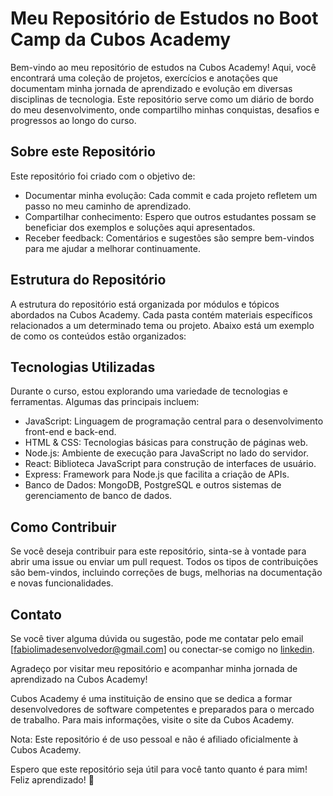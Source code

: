 # Meu Repositório de Estudos no Boot Camp da Cubos Academy


Bem-vindo ao meu repositório de estudos na Cubos Academy! Aqui, você encontrará uma coleção de projetos, exercícios e anotações que documentam minha jornada de aprendizado e evolução em diversas disciplinas de tecnologia. Este repositório serve como um diário de bordo do meu desenvolvimento, onde compartilho minhas conquistas, desafios e progressos ao longo do curso.


## Sobre este Repositório

                                     
Este repositório foi criado com o objetivo de:


- Documentar minha evolução: Cada commit e cada projeto refletem um passo no meu caminho de aprendizado.
- Compartilhar conhecimento: Espero que outros estudantes possam se beneficiar dos exemplos e soluções aqui apresentados.
- Receber feedback: Comentários e sugestões são sempre bem-vindos para me ajudar a melhorar continuamente.

## Estrutura do Repositório

A estrutura do repositório está organizada por módulos e tópicos abordados na Cubos Academy. Cada pasta contém materiais específicos relacionados a um determinado tema ou projeto. Abaixo está um exemplo de como os conteúdos estão organizados:

## Tecnologias Utilizadas
Durante o curso, estou explorando uma variedade de tecnologias e ferramentas. Algumas das principais incluem:

- JavaScript: Linguagem de programação central para o desenvolvimento front-end e back-end.
- HTML & CSS: Tecnologias básicas para construção de páginas web.
- Node.js: Ambiente de execução para JavaScript no lado do servidor.
- React: Biblioteca JavaScript para construção de interfaces de usuário.
- Express: Framework para Node.js que facilita a criação de APIs.
- Banco de Dados: MongoDB, PostgreSQL e outros sistemas de gerenciamento de banco de dados.

## Como Contribuir
Se você deseja contribuir para este repositório, sinta-se à vontade para abrir uma issue ou enviar um pull request. Todos os tipos de contribuições são bem-vindos, incluindo correções de bugs, melhorias na documentação e novas funcionalidades.

## Contato
Se você tiver alguma dúvida ou sugestão, pode me contatar pelo email [fabiolimadesenvolvedor@gmail.com] ou conectar-se comigo no [linkedin](https://www.linkedin.com/in/fabio-felipe-lima-270b7126a/).

Agradeço por visitar meu repositório e acompanhar minha jornada de aprendizado na Cubos Academy!

Cubos Academy é uma instituição de ensino que se dedica a formar desenvolvedores de software competentes e preparados para o mercado de trabalho. Para mais informações, visite o site da Cubos Academy.


Nota: Este repositório é de uso pessoal e não é afiliado oficialmente à Cubos Academy.

Espero que este repositório seja útil para você tanto quanto é para mim! Feliz aprendizado! 🚀



